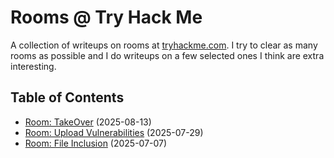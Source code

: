 # Rooms @ Try Hack Me

A collection of writeups on rooms at [tryhackme.com](https://tryhackme.com). I try to clear as many rooms as possible and I do writeups on a few selected ones I think are extra interesting.

## Table of Contents

- [Room: TakeOver](takeover) (2025-08-13)
- [Room: Upload Vulnerabilities](upload_vulnerabilities) (2025-07-29)
- [Room: File Inclusion](file_inclusion) (2025-07-07)
